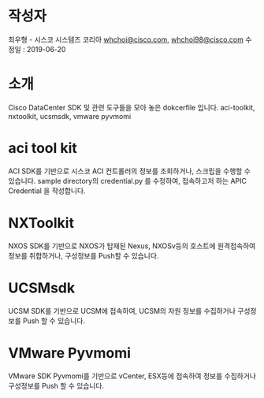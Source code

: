 작성자
==================
최우형 - 시스코 시스템즈 코리아
whchoi@cisco.com, whchoi98@cisco.com
수정일 : 2019-06-20

소개
===================
Cisco DataCenter SDK 및 관련 도구들을 모아 놓은 dokcerfile 입니다.
aci-toolkit, nxtoolkit, ucsmsdk, vmware pyvmomi

aci tool kit
==================
ACI SDK를 기반으로 시스코 ACI 컨트롤러의 정보를 조회하거나, 스크립을 수행할 수 있습니다.
sample directory의 credential.py 를 수정하여, 접속하고저 하는 APIC Credential 을 작성합니다.

 NXToolkit
 ============
NXOS SDK를 기반으로 NXOS가 탑재된 Nexus, NXOSv등의 호스트에 원격접속하여 정보를 취합하거나, 구성정보를 Push할 수 있습니다.

UCSMsdk
=============
UCSM SDK를 기반으로 UCSM에 접속하여, UCSM의 자원 정보를 수집하거나 구성정보를 Push 할 수 있습니다.

VMware Pyvmomi
==============
VMware SDK Pyvmomi를 기반으로 vCenter, ESX등에 접속하여 정보를 수집하거나 구성정보를 Push 할 수 있습니다.